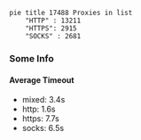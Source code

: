 
```mermaid
pie title 17488 Proxies in list
    "HTTP" : 13211
    "HTTPS": 2915
    "SOCKS" : 2681
```

### Some Info
#### Average Timeout

- mixed: 3.4s
- http: 1.6s
- https: 7.7s
- socks: 6.5s